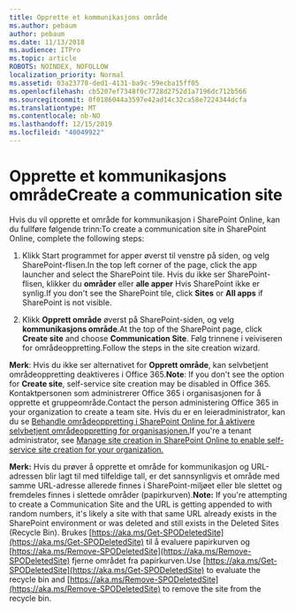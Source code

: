 ```yaml
---
title: Opprette et kommunikasjons område
ms.author: pebaum
author: pebaum
ms.date: 11/13/2018
ms.audience: ITPro
ms.topic: article
ROBOTS: NOINDEX, NOFOLLOW
localization_priority: Normal
ms.assetid: 03a23778-ded1-4131-ba9c-59ecba15ff05
ms.openlocfilehash: cb5207ef7348f0c7728d2752d1a7196dc712b566
ms.sourcegitcommit: 0f0186044a3597e42ad14c32ca58e7224344dcfa
ms.translationtype: MT
ms.contentlocale: nb-NO
ms.lasthandoff: 12/15/2019
ms.locfileid: "40049922"
---
```

# <a name="create-a-communication-site"></a><span data-ttu-id="4d8f8-102">Opprette et kommunikasjons område</span><span class="sxs-lookup"><span data-stu-id="4d8f8-102">Create a communication site</span></span>

<span data-ttu-id="4d8f8-103">Hvis du vil opprette et område for kommunikasjon i SharePoint Online, kan du fullføre følgende trinn:</span><span class="sxs-lookup"><span data-stu-id="4d8f8-103">To create a communication site in SharePoint Online, complete the following steps:</span></span> 
  
1. <span data-ttu-id="4d8f8-104">Klikk Start programmet for apper øverst til venstre på siden, og velg SharePoint-flisen.</span><span class="sxs-lookup"><span data-stu-id="4d8f8-104">In the top left corner of the page, click the app launcher and select the SharePoint tile.</span></span> <span data-ttu-id="4d8f8-105">Hvis du ikke ser SharePoint-flisen, klikker du **områder** eller **alle apper** Hvis SharePoint ikke er synlig.</span><span class="sxs-lookup"><span data-stu-id="4d8f8-105">If you don't see the SharePoint tile, click **Sites** or **All apps** if SharePoint is not visible.</span></span> 
    
2. <span data-ttu-id="4d8f8-106">Klikk **Opprett område** øverst på SharePoint-siden, og velg **kommunikasjons område**.</span><span class="sxs-lookup"><span data-stu-id="4d8f8-106">At the top of the SharePoint page, click **Create site** and choose **Communication Site**.</span></span> <span data-ttu-id="4d8f8-107">Følg trinnene i veiviseren for områdeoppretting.</span><span class="sxs-lookup"><span data-stu-id="4d8f8-107">Follow the steps in the site creation wizard.</span></span> 
    
 <span data-ttu-id="4d8f8-108">**Merk**: Hvis du ikke ser alternativet for **Opprett område**, kan selvbetjent områdeoppretting deaktiveres i Office 365.</span><span class="sxs-lookup"><span data-stu-id="4d8f8-108">**Note**: If you don't see the option for **Create site**, self-service site creation may be disabled in Office 365.</span></span> <span data-ttu-id="4d8f8-109">Kontaktpersonen som administrerer Office 365 i organisasjonen for å opprette et gruppeområde.</span><span class="sxs-lookup"><span data-stu-id="4d8f8-109">Contact the person administering Office 365 in your organization to create a team site.</span></span> <span data-ttu-id="4d8f8-110">Hvis du er en leieradministrator, kan du se [Behandle områdeoppretting i SharePoint Online for å aktivere selvbetjent områdeoppretting for organisasjonen.](https://go.microsoft.com/fwlink/?linkid=2018780)</span><span class="sxs-lookup"><span data-stu-id="4d8f8-110">If you're a tenant administrator, see [Manage site creation in SharePoint Online to enable self-service site creation for your organization.](https://go.microsoft.com/fwlink/?linkid=2018780)</span></span>
  
 <span data-ttu-id="4d8f8-111">**Merk:** Hvis du prøver å opprette et område for kommunikasjon og URL-adressen blir lagt til med tilfeldige tall, er det sannsynligvis et område med samme URL-adresse allerede finnes i SharePoint-miljøet eller ble slettet og fremdeles finnes i slettede områder (papirkurven).</span><span class="sxs-lookup"><span data-stu-id="4d8f8-111">**Note:** If you're attempting to create a Communication Site and the URL is getting appended to with random numbers, it's likely a site with that same URL already exists in the SharePoint environment or was deleted and still exists in the Deleted Sites (Recycle Bin).</span></span> <span data-ttu-id="4d8f8-112">Brukes [https://aka.ms/Get-SPODeletedSite](https://aka.ms/Get-SPODeletedSite) til å evaluere papirkurven og [https://aka.ms/Remove-SPODeletedSite](https://aka.ms/Remove-SPODeletedSite) fjerne området fra papirkurven.</span><span class="sxs-lookup"><span data-stu-id="4d8f8-112">Use [https://aka.ms/Get-SPODeletedSite](https://aka.ms/Get-SPODeletedSite) to evaluate the recycle bin and [https://aka.ms/Remove-SPODeletedSite](https://aka.ms/Remove-SPODeletedSite) to remove the site from the recycle bin.</span></span> 
  

